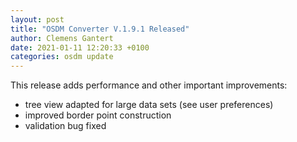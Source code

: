 ```yaml
---
layout: post
title: "OSDM Converter V.1.9.1 Released"
author: Clemens Gantert
date: 2021-01-11 12:20:33 +0100
categories: osdm update
---
```


This release adds performance and other important improvements:

- tree view adapted for large data sets (see user preferences)
- improved border point construction
- validation bug fixed
